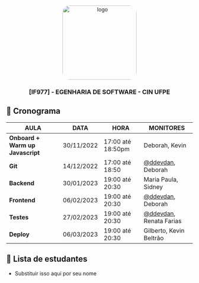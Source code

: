 <div align="center">

  <img src="https://user-images.githubusercontent.com/42525687/203692147-cb274f74-7e73-4869-b460-1dc967fb4786.png" alt="logo" width="200" height="auto" style="border-radius:20px;" />

  <h3>
    [IF977] - EGENHARIA DE SOFTWARE - CIN UFPE
  </h3>

</div>


## :calendar: Cronograma
|       AULA         |DATA                          |HORA | MONITORES |
|----------------|-------------------------------|-----------------------------|----------|
|**Onboard + Warm up Javascript**| 30/11/2022 | 17:00 até 18:50pm   | Deborah, Kevin|
|**Git** | 14/12/2022|17:00 até 18:50| [@ddevdan](https://github.com/ddevdan), Deborah|
|**Backend** |30/01/2023 |19:00 até 20:30| Maria Paula, Sidney|
|**Frontend** | 06/02/2023|19:00 até 20:30| [@ddevdan](https://github.com/ddevdan), Deborah|
|**Testes** | 27/02/2023|19:00 até 20:30| [@ddevdan](https://github.com/ddevdan), Renata Farias|
| **Deploy**|06/03/2023 |19:00 até 20:30| Gilberto, Kevin Beltrão|


## :fairy: Lista de estudantes
- Substituir isso aqui por seu nome
